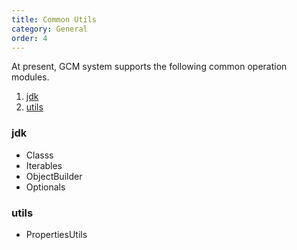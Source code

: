 ```yaml
---
title: Common Utils
category: General
order: 4
---
```


At present, GCM system supports the following common operation modules.

1. [jdk](#jdk)
2. [utils](#utils)

### jdk

- Classs
- Iterables
- ObjectBuilder
- Optionals

### utils

- PropertiesUtils
